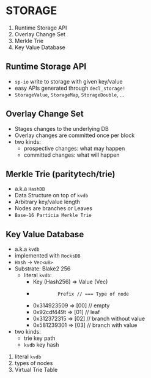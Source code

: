# STORAGE
1. Runtime Storage API
2. Overlay Change Set
3. Merkle Trie
4. Key Value Database


## Runtime Storage API
* `sp-io` write to storage with given key/value
* easy APIs generated through `decl_storage!`
* `StorageValue`, `StorageMap`, `StorageDouble`, ...

## Overlay Change Set
* Stages changes to the underlying DB
* Overlay changes are committed once per block
* two kinds:
  * prospective changes: what may happen
  * committed changes: what will happen

## Merkle Trie (paritytech/trie)
* a.k.a `HashDB`
* Data Structure on top of `kvdb`
* Arbitrary key/value length
* Nodes are branches or Leaves
* `Base-16 Particia Merkle Trie`

## Key Value Database
* a.k.a `kvdb`
* implemented with `RocksDB`
* `Hash` -> `Vec<u8>`
* Substrate: Blake2 256
  * literal `kvdb`:
    * Key (Hash256) => Value (Vec<u8>)
    *              Prefix // === Type of node
    * 0x314923509 => [00] // empty
    * 0x92cdf449t => [01] // leaf
    * 0x312372315 => [02] // branch without value
    * 0x581239301 => [03] // branch with value
* two kinds:
  * trie key path
  * `kvdb` key hash

1. literal `kvdb`
2. types of nodes
3. Virtual Trie Table
